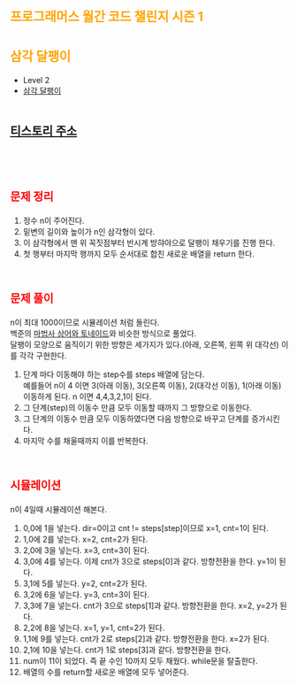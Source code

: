 # <span style="color:orange; font-size:17pt; font-weight:bold">프로그래머스 월간 코드 챌린지 시즌 1</span>
# <span style="color:orange; font-size:17pt; font-weight:bold">삼각 달팽이</span>
- Level 2
- [삼각 달팽이](https://programmers.co.kr/learn/courses/30/lessons/68645)
<br><br>

## [티스토리 주소](https://hoho325.tistory.com/)
<br><br>

# <span style="color: red; font-size:15pt">문제 정리</span>
1. 정수 n이 주어진다.
2. 밑변의 길이와 높이가 n인 삼각형이 있다.
3. 이 삼각형에서 맨 위 꼭짓점부터 반시계 방햐야으로 달팽이 채우기를 진행 한다.
4. 첫 행부터 마지막 행까지 모두 순서대로 합친 새로운 배열을 return 한다.
<br><br>

# <span style="color: red; font-size:15pt">문제 풀이</span>
n이 최대 1000이므로 시뮬레이션 처럼 돌린다.  
백준의 [마법사 상어와 토네이드](https://www.acmicpc.net/problem/20057)와 비슷한 방식으로 풀었다.  
달팽이 모양으로 움직이기 위한 방향은 세가지가 있다.(아래, 오른쪽, 왼쪽 위 대각선) 이를 각각 구현한다.
1. 단계 마다 이동해야 하는 step수를 steps 배열에 담는다.  
예를들어 n이 4 이면 3(아래 이동), 3(오른쪽 이동), 2(대각선 이동), 1(아래 이동) 이동하게 된다.
n 이면 4,4,3,2,1이 된다.
2. 그 단계(step)의 이동수 만큼 모두 이동할 때까지 그 방향으로 이동한다.
3. 그 단계의 이동수 만큼 모두 이동하였다면 다음 방향으로 바꾸고 단계를 증가시킨다.
4. 마지막 수를 채울때까지 이를 반복한다.
<br><br>

# <span style="color: red; font-size:15pt">시뮬레이션</span>
n이 4일때 시뮬레이션 해본다.
1. 0,0에 1을 넣는다. dir=0이고 cnt != steps[step]이므로 x=1, cnt=1이 된다.
2. 1,0에 2를 넣는다. x=2, cnt=2가 된다.
3. 2,0에 3을 넣는다. x=3, cnt=3이 된다.
4. 3,0에 4를 넣는다. 이제 cnt가 3으로 steps[0]과 같다. 방향전환을 한다. y=1이 된다.
5. 3,1에 5를 넣는다. y=2, cnt=2가 된다.
6. 3,2에 6을 넣는다. y=3, cnt=3이 된다.
7. 3,3에 7을 넣는다. cnt가 3으로 steps[1]과 같다. 방향전환을 한다. x=2, y=2가 된다.
8. 2,2에 8을 넣는다. x=1, y=1, cnt=2가 된다.
9. 1,1에 9를 넣는다. cnt가 2로 steps[2]과 같다. 방향전환을 한다. x=2가 된다.
10. 2,1에 10을 넣는다. cnt가 1로 steps[3]과 같다. 방향전환을 한다.
11. num이 11이 되었다. 즉 끝 수인 10까지 모두 채웠다. while문을 탈출한다.
12. 배열의 수를 return할 새로운 배열에 모두 넣어준다.
